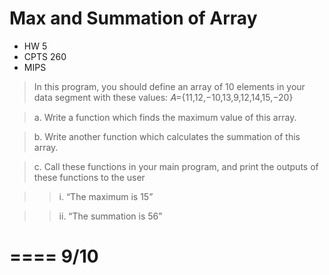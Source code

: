 # Max and Summation of Array

* HW 5
* CPTS 260
* MIPS

> In this program, you should define an array of 10 elements in your data segment with these values: 𝐴={11,12,−10,13,9,12,14,15,−20}

> a. Write a function which finds the maximum value of this array.

> b. Write another function which calculates the summation of this array.

> c. Call these functions in your main program, and print the outputs of these functions to the user

> > i. “The maximum is 15”

> > ii. “The summation is 56”

====
9/10
====